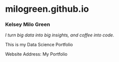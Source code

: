 # milogreen.github.io

### Kelsey Milo Green
*I turn big data into big insights, and coffee into code.*

This is my Data Science Portfolio

Website Address: My Portfolio

